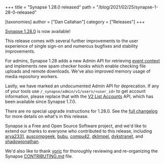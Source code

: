 +++
title = "Synapse 1.28.0 released"
path = "/blog/2021/02/25/synapse-1-28-0-released"

[taxonomies]
author = ["Dan Callahan"]
category = ["Releases"]
+++

[Synapse 1.28.0](https://github.com/matrix-org/synapse/releases/tag/v1.28.0) is now available!

This release comes with several further improvements to the user experience of single sign-on and numerous bugfixes and stability improvements.

For admins, Synapse 1.28 adds a new Admin API for retrieving [event context](https://github.com/matrix-org/synapse/blob/v1.28.0/docs/admin_api/rooms.md#event-context-api) and implements new spam checker hooks which enable checking file uploads and remote downloads. We've also improved memory usage of media repository workers.

Lastly, we have marked an undocumented Admin API for deprecation. If any of your tools use `/_synapse/admin/v1/users/<user_id>` to get account information, please replace that with the [V2 List Accounts](https://github.com/matrix-org/synapse/blob/release-v1.28.0/docs/admin_api/user_admin_api.rst#list-accounts) API, which has been available since Synapse 1.7.0.

There are no special upgrade instructions for 1.28.0. See the [full changelog](https://github.com/matrix-org/synapse/blob/release-v1.28.0/CHANGES.md) for more details on what's in this release.

Synapse is a Free and Open Source Software project, and we'd like to extend our thanks to everyone who contributed to this release, including [arya2331](https://github.com/arya2331), [auscompgeek](https://github.com/auscompgeek), [bubu](https://github.com/bubu), [compu42](https://github.com/compu42), [dklimpel](https://github.com/dklimpel), [dykstranet](https://github.com/dykstranet), and [shadowjonathan](https://github.com/shadowjonathan).

We'd also like to thank [yoric](https://github.com/Yoric) for thoroughly reviewing and re-organizing the Synapse [CONTRIBUTING.md](https://github.com/matrix-org/synapse/blob/v1.28.0/CONTRIBUTING.md) file.
